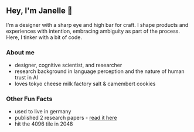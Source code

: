 ## Hey, I'm Janelle 💌

I'm a designer with a sharp eye and high bar for craft. 
I shape products and experiences with intention, embracing ambiguity as part of the process. 
Here, I tinker with a bit of code.

### About me
- designer, cognitive scientist, and researcher
- research background in language perception and the nature of human trust in AI
- loves tokyo cheese milk factory salt & camembert cookies

### Other Fun Facts
- used to live in germany
- published 2 research papers - [read it here](https://scholar.google.com/citations?user=CxYAHX4AAAAJ&hl=en&authuser=3)
- hit the 4096 tile in 2048

<!--
**jnlamores/jnlamores** is a ✨ _special_ ✨ repository because its `README.md` (this file) appears on your GitHub profile.

Here are some ideas to get you started:

- 🔭 I’m currently working on ...
- 🌱 I’m currently learning ...
- 👯 I’m looking to collaborate on ...
- 🤔 I’m looking for help with ...
- 💬 Ask me about ...
- 📫 How to reach me: ...
- 😄 Pronouns: ...
- ⚡ Fun fact: ...
-->
